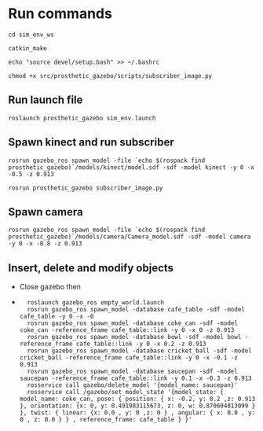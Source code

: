 # Run commands


`cd sim_env_ws`

`catkin_make`

`echo "source devel/setup.bash" >> ~/.bashrc`

`chmod +x src/prosthetic_gazebo/scripts/subscriber_image.py`

## Run launch file

`
roslaunch prosthetic_gazebo sim_env.launch
`

## Spawn kinect and run subscriber

```
rosrun gazebo_ros spawn_model -file `echo $(rospack find prosthetic_gazebo)`/models/kinect/model.sdf -sdf -model kinect -y 0 -x -0.5 -z 0.913
```

`rosrun prosthetic_gazebo subscriber_image.py`


## Spawn camera

```
rosrun gazebo_ros spawn_model -file `echo $(rospack find prosthetic_gazebo)`/models/camera/Camera_model.sdf -sdf -model camera -y 0 -x -0.8 -z 0.913
```

## Insert, delete and modify objects 

* Close gazebo then
* ```
    roslaunch gazebo_ros empty_world.launch
    rosrun gazebo_ros spawn_model -database cafe_table -sdf -model cafe_table -y 0 -x -0
    rosrun gazebo_ros spawn_model -database coke_can -sdf -model coke_can -reference_frame cafe_table::link -y 0 -x 0 -z 0.913
    rosrun gazebo_ros spawn_model -database bowl -sdf -model bowl -reference_frame cafe_table::link -y 0 -x 0.2 -z 0.913
    rosrun gazebo_ros spawn_model -database cricket_ball -sdf -model cricket_ball -reference_frame cafe_table::link -y 0 -x -0.1 -z 0.913
    rosrun gazebo_ros spawn_model -database saucepan -sdf -model saucepan -reference_frame cafe_table::link -y 0.1 -x -0.3 -z 0.913
    rosservice call gazebo/delete_model '{model_name: saucepan}'
    rosservice call /gazebo/set_model_state '{model_state: { model_name: coke_can, pose: { position: { x: -0.2, y: 0.2 ,z: 0.913 }, orientation: {x: 0, y: 0.491983115673, z: 0, w: 0.870604813099 } }, twist: { linear: {x: 0.0 , y: 0 ,z: 0 } , angular: { x: 0.0 , y: 0 , z: 0.0 } } , reference_frame: cafe_table } }'
```
